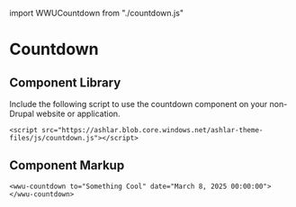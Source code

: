 import WWUCountdown from "./countdown.js"

# Countdown

## Component Library
Include the following script to use the countdown component on your non-Drupal website or application.

```
<script src="https://ashlar.blob.core.windows.net/ashlar-theme-files/js/countdown.js"></script>
```

## Component Markup

<wwu-countdown to="Something Cool" date="March 8, 2025 00:00:00">
</wwu-countdown>

```
<wwu-countdown to="Something Cool" date="March 8, 2025 00:00:00">
</wwu-countdown>
```